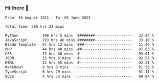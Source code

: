 ### Hi there 👋

<!--
**dominoto/dominoto** is a ✨ _special_ ✨ repository because its `README.md` (this file) appears on your GitHub profile.

Here are some ideas to get you started:

- 🔭 I’m currently working on ...
- 🌱 I’m currently learning ...
- 👯 I’m looking to collaborate on ...
- 🤔 I’m looking for help with ...
- 💬 Ask me about ...
- 📫 How to reach me: ...
- 😄 Pronouns: ...
- ⚡ Fun fact: ...
-->
<!--START_SECTION:waka-->

```txt
From: 30 August 2021 - To: 09 June 2025

Total Time: 585 hrs 22 mins

Python           198 hrs 5 mins  ########-----------------   33.84 %
JavaScript       193 hrs 46 mins ########-----------------   33.10 %
Blade Template   67 hrs 12 mins  ###----------------------   11.48 %
PHP              44 hrs 40 mins  ##-----------------------   07.63 %
CSS              17 hrs 36 mins  #------------------------   03.01 %
JSON             15 hrs 3 mins   #------------------------   02.57 %
HTML             12 hrs 55 mins  #------------------------   02.21 %
Markdown         9 hrs 8 mins    -------------------------   01.56 %
TypeScript       6 hrs 29 mins   -------------------------   01.11 %
SCSS             4 hrs 53 mins   -------------------------   00.84 %
```

<!--END_SECTION:waka-->
